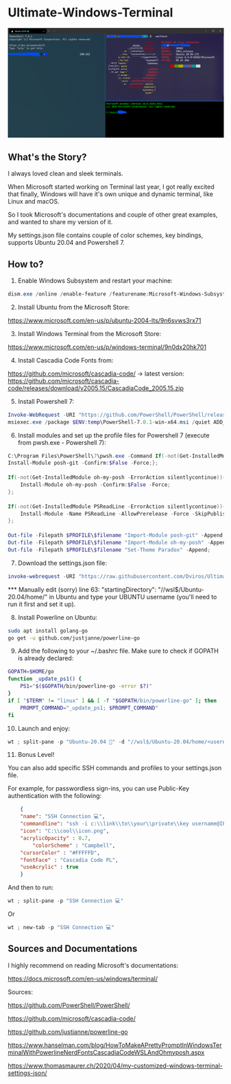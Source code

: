 # Ultimate-Windows-Terminal

![Terminal](https://github.com/Dviros/Ultimate-Windows-Terminal/raw/master/image.png)

## What's the Story?
I always loved clean and sleek terminals.

When Microsoft started working on Terminal last year, I got really excited that finally, Windows will have it's own unique and dynamic terminal, like Linux and macOS.

So I took Microsoft's documentations and couple of other great examples, and wanted to share my version of it.

My settings.json file contains couple of color schemes, key bindings, supports Ubuntu 20.04 and Powershell 7.


## How to?
1. Enable Windows Subsystem and restart your machine:
```powershell
dism.exe /online /enable-feature /featurename:Microsoft-Windows-Subsystem-Linux /all /norestart
```

2. Install Ubuntu from the Microsoft Store:

https://www.microsoft.com/en-us/p/ubuntu-2004-lts/9n6svws3rx71

3. Install Windows Terminal from the Microsoft Store:

https://www.microsoft.com/en-us/p/windows-terminal/9n0dx20hk701

4. Install Cascadia Code Fonts from:

https://github.com/microsoft/cascadia-code/ -> latest version:
https://github.com/microsoft/cascadia-code/releases/download/v2005.15/CascadiaCode_2005.15.zip


5. Install Powershell 7:
```powershell
Invoke-WebRequest -URI "https://github.com/PowerShell/PowerShell/releases/download/v7.0.1/PowerShell-7.0.1-win-x64.msi" -outfile $ENV:temp\PowerShell-7.0.1-win-x64.msi
msiexec.exe /package $ENV:temp\PowerShell-7.0.1-win-x64.msi /quiet ADD_EXPLORER_CONTEXT_MENU_OPENPOWERSHELL=1 ENABLE_PSREMOTING=1 REGISTER_MANIFEST=1
```


6. Install modules and set up the profile files for Powershell 7 (execute from pwsh.exe - Powershell 7):
```powershell
C:\Program Files\PowerShell\7\pwsh.exe -Command If(-not(Get-InstalledModule posh-git -ErrorAction silentlycontinue)){;
Install-Module posh-git -Confirm:$False -Force;};

If(-not(Get-InstalledModule oh-my-posh -ErrorAction silentlycontinue)){;
    Install-Module oh-my-posh -Confirm:$False -Force;
};

If(-not(Get-InstalledModule PSReadLine -ErrorAction silentlycontinue)){;
    Install-Module -Name PSReadLine -AllowPrerelease -Force -SkipPublisherCheck;
};

Out-file -Filepath $PROFILE\$filename "Import-Module posh-git" -Append;
Out-file -Filepath $PROFILE\$filename "Import-Module oh-my-posh" -Append;
Out-file -Filepath $PROFILE\$filename "Set-Theme Paradox" -Append;

```


7. Download the settings.json file:
```powershell
invoke-webrequest -URI "https://raw.githubusercontent.com/Dviros/Ultimate-Windows-Terminal/master/settings.json" -Out-file $env:USERPROFILE\AppData\Local\Packages\Microsoft.WindowsTerminal_*\LocalState\settings.json -Force
```
*** Manually edit (sorry) line 63: "startingDirectory": "//wsl$/Ubuntu-20.04/home/<username>" in Ubuntu and type your  UBUNTU username (you'll need to run it first and set it up).


8. Install Powerline on Ubuntu:
```bash
sudo apt install golang-go
go get -u github.com/justjanne/powerline-go
```


9. Add the following to your ~/.bashrc file. Make sure to check if GOPATH is already declared:
```bash
GOPATH=$HOME/go
function _update_ps1() {
    PS1="$($GOPATH/bin/powerline-go -error $?)"
}
if [ "$TERM" != "linux" ] && [ -f "$GOPATH/bin/powerline-go" ]; then
    PROMPT_COMMAND="_update_ps1; $PROMPT_COMMAND"
fi
```


10. Launch and enjoy:
```powershell
wt ; split-pane -p "Ubuntu-20.04 🐳" -d "//wsl$/Ubuntu-20.04/home/<username>"; split-pane -p "cmd"
```


11. Bonus Level!

You can also add specific SSH commands and profiles to your settings.json file.


For example, for passwordless sign-ins, you can use Public-Key authentication with the following:
```json
	{
	"name": "SSH Connection 💻",
	"commandline": "ssh -i c:\\link\\to\\your\\private\\key username@IP",
	"icon": "C:\\cool\\icon.png",
	"acrylicOpacity" : 0.7,
        "colorScheme" : "Campbell",
	"cursorColor" : "#FFFFFD",
	"fontFace" : "Cascadia Code PL",
	"useAcrylic" : true
	}
```

And then to run:
```powershell
wt ; split-pane -p "SSH Connection 💻"
```
Or
```powershell
wt ; new-tab -p "SSH Connection 💻"
```

## Sources and Documentations

I highly recommend on reading Microsoft's documentations:

https://docs.microsoft.com/en-us/windows/terminal/


Sources:

https://github.com/PowerShell/PowerShell/

https://github.com/microsoft/cascadia-code/

https://github.com/justjanne/powerline-go

https://www.hanselman.com/blog/HowToMakeAPrettyPromptInWindowsTerminalWithPowerlineNerdFontsCascadiaCodeWSLAndOhmyposh.aspx

https://www.thomasmaurer.ch/2020/04/my-customized-windows-terminal-settings-json/
